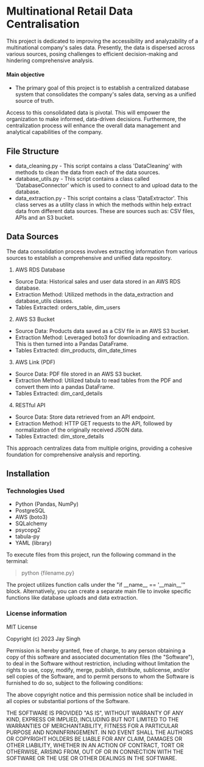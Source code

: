 # Multinational Retail Data Centralisation

This project is dedicated to improving the accessibility and analyzability of a multinational company's sales data. Presently, the data is dispersed across various sources, posing challenges to efficient decision-making and hindering comprehensive analysis.

#### Main objective
- The primary goal of this project is to establish a centralized database system that consolidates the company's sales data, serving as a unified source of truth. 

Access to this consolidated data is pivotal. This will empower the organization to make informed, data-driven decisions. Furthermore, the centralization process will enhance the overall data management and analytical capabilities of the company.

## File Structure

- data_cleaning.py - This script contains a class 'DataCleaning' with methods to clean the data from each of the data sources.
- database_utils.py - This script contains a class called 'DatabaseConnector' which is used to connect to and upload data to the database. 
- data_extraction.py - This script contains a class 'DataExtractor'. This class serves as a utility class in which the methods within help extract data from different data sources. These are sources such as: CSV files, APIs and an S3 bucket. 

## Data Sources

The data consolidation process involves extracting information from various sources to establish a comprehensive and unified data repository.

1. AWS RDS Database
- Source Data: Historical sales and user data stored in an AWS RDS database.
- Extraction Method: Utilized methods in the data_extraction and database_utils classes.
- Tables Extracted:
 orders_table, dim_users
2. AWS S3 Bucket
- Source Data: Products data saved as a CSV file in an AWS S3 bucket.
- Extraction Method: Leveraged boto3 for downloading and extraction. This is then turned into a Pandas DataFrame.
- Tables Extracted: dim_products, dim_date_times
3. AWS Link (PDF)
- Source Data: PDF file stored in an AWS S3 bucket.
- Extraction Method: Utilized tabula to read tables from the PDF and convert them into a pandas DataFrame.
- Tables Extracted: dim_card_details
4. RESTful API
- Source Data: Store data retrieved from an API endpoint.
- Extraction Method: HTTP GET requests to the API, followed by normalization of the originally received JSON data. 
- Tables Extracted: dim_store_details

This approach centralizes data from multiple origins, providing a cohesive foundation for comprehensive analysis and reporting.

## Installation 

### Technologies Used
- Python (Pandas, NumPy)
- PostgreSQL
- AWS (boto3)
- SQLalchemy
- psycopg2
- tabula-py
- YAML (library)

To execute files from this project, run the following command in the terminal: 
> python {filename.py}

The project utilizes function calls under the "if \_\_name\_\_ == '\_\_main\_\_'" block. Alternatively, you can create a separate main file to invoke specific functions like database uploads and data extraction.

### License information

MIT License

Copyright (c) 2023 Jay Singh

Permission is hereby granted, free of charge, to any person obtaining a copy
of this software and associated documentation files (the "Software"), to deal
in the Software without restriction, including without limitation the rights
to use, copy, modify, merge, publish, distribute, sublicense, and/or sell
copies of the Software, and to permit persons to whom the Software is
furnished to do so, subject to the following conditions:

The above copyright notice and this permission notice shall be included in all
copies or substantial portions of the Software.

THE SOFTWARE IS PROVIDED "AS IS", WITHOUT WARRANTY OF ANY KIND, EXPRESS OR
IMPLIED, INCLUDING BUT NOT LIMITED TO THE WARRANTIES OF MERCHANTABILITY,
FITNESS FOR A PARTICULAR PURPOSE AND NONINFRINGEMENT. IN NO EVENT SHALL THE
AUTHORS OR COPYRIGHT HOLDERS BE LIABLE FOR ANY CLAIM, DAMAGES OR OTHER
LIABILITY, WHETHER IN AN ACTION OF CONTRACT, TORT OR OTHERWISE, ARISING FROM,
OUT OF OR IN CONNECTION WITH THE SOFTWARE OR THE USE OR OTHER DEALINGS IN THE
SOFTWARE.